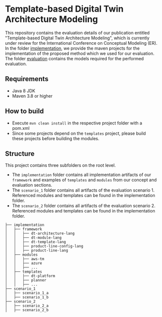 # Template-based Digital Twin Architecture Modeling
This repository contains the evaluation details of our publication entitled "Template-based Digital Twin Architecture Modeling", which is currently under review for the International Conference on Conceptual Modeling (ER).
In the folder [implementation](./implementation), we provide the maven projects for the implementation of the proposed method which we used for our evaluation.
The folder [evaluation](./evaluation) contains the models required for the performed evaluation.

## Requirements
- Java 8 JDK
- Maven 3.8 or higher

## How to build
- Execute `mvn clean install` in the respective project folder with a pom.xml 
- Since some projects depend on the `templates` project, please build these projects before building the modules.

## Structure
This project contains three subfolders on the root level. 
- The `implementation` folder contains all implementation artifacts of our `framework` and examples of `templates` and `modules` from our concept and evaluation sections. 
- The `scenario_1` folder contains all artifacts of the evaluation scenario 1. Referenced modules and templates can be found in the implementation folder.
- The `scenario_2` folder contains all artifacts of the evaluation scenario 2. Referenced modules and templates can be found in the implementation folder.

```
├── implementation
│   ├── framework
│   │   ├── dt-architecture-lang
│   │   ├── dt-module-lang
│   │   ├── dt-template-lang
│   │   ├── product-line-config-lang
│   │   ├── product-line-lang
│   ├── modules
│   │   ├── aws-tm
│   │   ├── azure
│   │   ├── ...
│   ├── templates
│   │   ├── dt-platform
│   │   ├── planner
│   │   ├── ...
├── scenario_1
│   ├── scenario_1_a
│   ├── scenario_1_b
├── scenario_2
│   ├── scenario_2_a
│   ├── scenario_2_b

```
